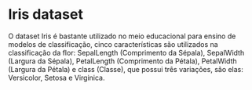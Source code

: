 # Iris dataset

O dataset Iris é bastante utilizado no meio educacional para ensino de modelos de classificação, cinco características são utilizados na classificação da flor: SepalLength (Comprimento da Sépala), SepalWidth (Largura da Sépala), PetalLength (Comprimento da Pétala), PetalWidth (Largura da Pétala) e class (Classe), que possui três variações, são elas: Versicolor, Setosa e Virginica.
